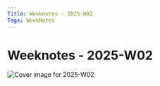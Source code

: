 ```yaml
---
Title: Weeknotes - 2025-W02
Tags: WeekNotes
---
```


# Weeknotes - 2025-W02

![Cover image for 2025-W02](_images/cover-2025-w02.jpg)


